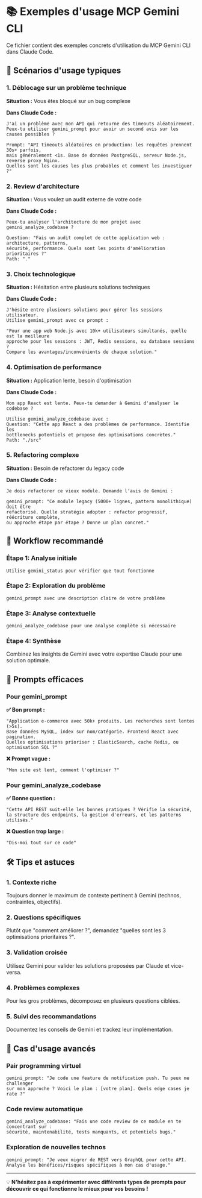 # 📚 Exemples d'usage MCP Gemini CLI

Ce fichier contient des exemples concrets d'utilisation du MCP Gemini CLI dans Claude Code.

## 🎯 Scénarios d'usage typiques

### 1. Déblocage sur un problème technique

**Situation :** Vous êtes bloqué sur un bug complexe

**Dans Claude Code :**
```
J'ai un problème avec mon API qui retourne des timeouts aléatoirement. 
Peux-tu utiliser gemini_prompt pour avoir un second avis sur les causes possibles ?

Prompt: "API timeouts aléatoires en production: les requêtes prennent 30s+ parfois, 
mais généralement <1s. Base de données PostgreSQL, serveur Node.js, reverse proxy Nginx. 
Quelles sont les causes les plus probables et comment les investiguer ?"
```

### 2. Review d'architecture

**Situation :** Vous voulez un audit externe de votre code

**Dans Claude Code :**
```
Peux-tu analyser l'architecture de mon projet avec gemini_analyze_codebase ?

Question: "Fais un audit complet de cette application web : architecture, patterns, 
sécurité, performance. Quels sont les points d'amélioration prioritaires ?"
Path: "."
```

### 3. Choix technologique

**Situation :** Hésitation entre plusieurs solutions techniques

**Dans Claude Code :**
```
J'hésite entre plusieurs solutions pour gérer les sessions utilisateur. 
Utilise gemini_prompt avec ce prompt :

"Pour une app web Node.js avec 10k+ utilisateurs simultanés, quelle est la meilleure 
approche pour les sessions : JWT, Redis sessions, ou database sessions ? 
Compare les avantages/inconvénients de chaque solution."
```

### 4. Optimisation de performance

**Situation :** Application lente, besoin d'optimisation

**Dans Claude Code :**
```
Mon app React est lente. Peux-tu demander à Gemini d'analyser le codebase ?

Utilise gemini_analyze_codebase avec :
Question: "Cette app React a des problèmes de performance. Identifie les 
bottlenecks potentiels et propose des optimisations concrètes."
Path: "./src"
```

### 5. Refactoring complexe

**Situation :** Besoin de refactorer du legacy code

**Dans Claude Code :**
```
Je dois refactorer ce vieux module. Demande l'avis de Gemini :

gemini_prompt: "Ce module legacy (5000+ lignes, pattern monolithique) doit être 
refactorisé. Quelle stratégie adopter : refactor progressif, réécriture complète, 
ou approche étape par étape ? Donne un plan concret."
```

## 🔄 Workflow recommandé

### Étape 1: Analyse initiale
```
Utilise gemini_status pour vérifier que tout fonctionne
```

### Étape 2: Exploration du problème
```
gemini_prompt avec une description claire de votre problème
```

### Étape 3: Analyse contextuelle
```
gemini_analyze_codebase pour une analyse complète si nécessaire
```

### Étape 4: Synthèse
Combinez les insights de Gemini avec votre expertise Claude pour une solution optimale.

## 🎨 Prompts efficaces

### Pour gemini_prompt

**✅ Bon prompt :**
```
"Application e-commerce avec 50k+ produits. Les recherches sont lentes (>5s). 
Base données MySQL, index sur nom/catégorie. Frontend React avec pagination. 
Quelles optimisations prioriser : ElasticSearch, cache Redis, ou optimisation SQL ?"
```

**❌ Prompt vague :**
```
"Mon site est lent, comment l'optimiser ?"
```

### Pour gemini_analyze_codebase

**✅ Bonne question :**
```
"Cette API REST suit-elle les bonnes pratiques ? Vérifie la sécurité, 
la structure des endpoints, la gestion d'erreurs, et les patterns utilisés."
```

**❌ Question trop large :**
```
"Dis-moi tout sur ce code"
```

## 🛠️ Tips et astuces

### 1. Contexte riche
Toujours donner le maximum de contexte pertinent à Gemini (technos, contraintes, objectifs).

### 2. Questions spécifiques  
Plutôt que "comment améliorer ?", demandez "quelles sont les 3 optimisations prioritaires ?".

### 3. Validation croisée
Utilisez Gemini pour valider les solutions proposées par Claude et vice-versa.

### 4. Problèmes complexes
Pour les gros problèmes, décomposez en plusieurs questions ciblées.

### 5. Suivi des recommandations
Documentez les conseils de Gemini et trackez leur implémentation.

## 🚀 Cas d'usage avancés

### Pair programming virtuel
```
gemini_prompt: "Je code une feature de notification push. Tu peux me challenger 
sur mon approche ? Voici le plan : [votre plan]. Quels edge cases je rate ?"
```

### Code review automatique
```
gemini_analyze_codebase: "Fais une code review de ce module en te concentrant sur : 
sécurité, maintenabilité, tests manquants, et potentiels bugs."
```

### Exploration de nouvelles technos
```
gemini_prompt: "Je veux migrer de REST vers GraphQL pour cette API. 
Analyse les bénéfices/risques spécifiques à mon cas d'usage."
```

---

💡 **N'hésitez pas à expérimenter avec différents types de prompts pour découvrir ce qui fonctionne le mieux pour vos besoins !**